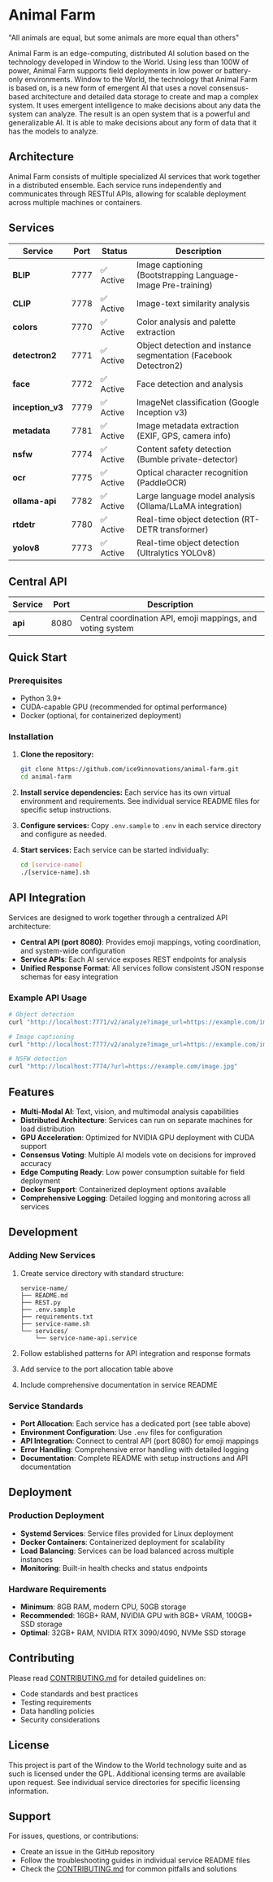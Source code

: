 # Animal Farm

"All animals are equal, but some animals are more equal than others"

Animal Farm is an edge-computing, distributed AI solution based on the technology developed in Window to the World. Using less than 100W of power, Animal Farm supports field deployments in low power or battery-only environments. Window to the World, the technology that Animal Farm is based on, is a new form of emergent AI that uses a novel consensus-based architecture and detailed data storage to create and map a complex system. It uses emergent intelligence to make decisions about any data the system can analyze. The result is an open system that is a powerful and generalizable AI. It is able to make decisions about any form of data that it has the models to analyze.

## Architecture

Animal Farm consists of multiple specialized AI services that work together in a distributed ensemble. Each service runs independently and communicates through RESTful APIs, allowing for scalable deployment across multiple machines or containers.

## Services

| Service | Port | Status | Description |
|---------|------|--------|-------------|
| **BLIP** | 7777 | ✅ Active | Image captioning (Bootstrapping Language-Image Pre-training) |
| **CLIP** | 7778 | ✅ Active | Image-text similarity analysis |
| **colors** | 7770 | ✅ Active | Color analysis and palette extraction |
| **detectron2** | 7771 | ✅ Active | Object detection and instance segmentation (Facebook Detectron2) |
| **face** | 7772 | ✅ Active | Face detection and analysis |
| **inception_v3** | 7779 | ✅ Active | ImageNet classification (Google Inception v3) |
| **metadata** | 7781 | ✅ Active | Image metadata extraction (EXIF, GPS, camera info) |
| **nsfw** | 7774 | ✅ Active | Content safety detection (Bumble private-detector) |
| **ocr** | 7775 | ✅ Active | Optical character recognition (PaddleOCR) |
| **ollama-api** | 7782 | ✅ Active | Large language model analysis (Ollama/LLaMA integration) |
| **rtdetr** | 7780 | ✅ Active | Real-time object detection (RT-DETR transformer) |
| **yolov8** | 7773 | ✅ Active | Real-time object detection (Ultralytics YOLOv8) |

## Central API

| Service | Port | Description |
|---------|------|-------------|
| **api** | 8080 | Central coordination API, emoji mappings, and voting system |

## Quick Start

### Prerequisites

- Python 3.9+
- CUDA-capable GPU (recommended for optimal performance)
- Docker (optional, for containerized deployment)

### Installation

1. **Clone the repository:**
   ```bash
   git clone https://github.com/ice9innovations/animal-farm.git
   cd animal-farm
   ```

2. **Install service dependencies:**
   Each service has its own virtual environment and requirements. See individual service README files for specific setup instructions.

3. **Configure services:**
   Copy `.env.sample` to `.env` in each service directory and configure as needed.

4. **Start services:**
   Each service can be started individually:
   ```bash
   cd [service-name]
   ./[service-name].sh
   ```

## API Integration

Services are designed to work together through a centralized API architecture:

- **Central API (port 8080)**: Provides emoji mappings, voting coordination, and system-wide configuration
- **Service APIs**: Each AI service exposes REST endpoints for analysis
- **Unified Response Format**: All services follow consistent JSON response schemas for easy integration

### Example API Usage

```bash
# Object detection
curl "http://localhost:7771/v2/analyze?image_url=https://example.com/image.jpg"

# Image captioning  
curl "http://localhost:7777/v2/analyze?image_url=https://example.com/image.jpg"

# NSFW detection
curl "http://localhost:7774/?url=https://example.com/image.jpg"
```

## Features

- **Multi-Modal AI**: Text, vision, and multimodal analysis capabilities
- **Distributed Architecture**: Services can run on separate machines for load distribution
- **GPU Acceleration**: Optimized for NVIDIA GPU deployment with CUDA support
- **Consensus Voting**: Multiple AI models vote on decisions for improved accuracy
- **Edge Computing Ready**: Low power consumption suitable for field deployment
- **Docker Support**: Containerized deployment options available
- **Comprehensive Logging**: Detailed logging and monitoring across all services

## Development

### Adding New Services

1. Create service directory with standard structure:
   ```
   service-name/
   ├── README.md
   ├── REST.py
   ├── .env.sample
   ├── requirements.txt
   ├── service-name.sh
   └── services/
       └── service-name-api.service
   ```

2. Follow established patterns for API integration and response formats
3. Add service to the port allocation table above
4. Include comprehensive documentation in service README

### Service Standards

- **Port Allocation**: Each service has a dedicated port (see table above)
- **Environment Configuration**: Use `.env` files for configuration
- **API Integration**: Connect to central API (port 8080) for emoji mappings
- **Error Handling**: Comprehensive error handling with detailed logging
- **Documentation**: Complete README with setup instructions and API documentation

## Deployment

### Production Deployment

- **Systemd Services**: Service files provided for Linux deployment
- **Docker Containers**: Containerized deployment for scalability
- **Load Balancing**: Services can be load balanced across multiple instances
- **Monitoring**: Built-in health checks and status endpoints

### Hardware Requirements

- **Minimum**: 8GB RAM, modern CPU, 50GB storage
- **Recommended**: 16GB+ RAM, NVIDIA GPU with 8GB+ VRAM, 100GB+ SSD storage
- **Optimal**: 32GB+ RAM, NVIDIA RTX 3090/4090, NVMe SSD storage

## Contributing

Please read [CONTRIBUTING.md](CONTRIBUTING.md) for detailed guidelines on:

- Code standards and best practices
- Testing requirements
- Data handling policies  
- Security considerations

## License

This project is part of the Window to the World technology suite and as such is licensed under the GPL. Additional icensing terms are available upon request. See individual service directories for specific licensing information.

## Support

For issues, questions, or contributions:

- Create an issue in the GitHub repository
- Follow the troubleshooting guides in individual service README files
- Check the [CONTRIBUTING.md](CONTRIBUTING.md) for common pitfalls and solutions

